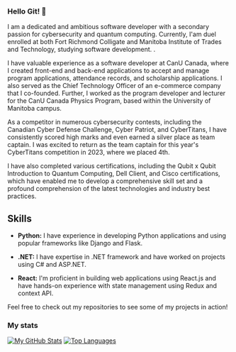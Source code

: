 ### Hello Git! 👋



I am a dedicated and ambitious software developer with a secondary passion for cybersecurity and quantum computing. Currently, I'am duel enrolled at both Fort Richmond Colligate and Manitoba Institute of Trades and Technology, studying software development.  .

I have valuable experience as a software developer at CanU Canada, where I created front-end and back-end applications to accept and manage program applications, attendance records, and scholarship applications. I also served as the Chief Technology Officer of an e-commerce company that I co-founded. Further, I worked as the program developer and lecturer for the CanU Canada Physics Program, based within the University of Manitoba campus.

As a competitor in numerous cybersecurity contests, including the Canadian Cyber Defense Challenge, Cyber Patriot, and CyberTitans, I have consistently scored high marks and even earned a silver place as team captain. I was excited to return as the team captain for this year's CyberTitans competition in 2023, where we placed 4th.

I have also completed various certifications, including the Qubit x Qubit Introduction to Quantum Computing, Dell Client, and Cisco certifications, which have enabled me to develop a comprehensive skill set and a profound comprehension of the latest technologies and industry best practices.

## Skills

- **Python:** I have experience in developing Python applications and using popular frameworks like Django and Flask.

- **.NET:** I have expertise in .NET framework and have worked on projects using C# and ASP.NET.

- **React:** I'm proficient in building web applications using React.js and have hands-on experience with state management using Redux and context API.

Feel free to check out my repositories to see some of my projects in action!


### My stats
[![My GitHub Stats](https://github-readme-stats.vercel.app/api?username=BenjaminKaganovitch&show_icons=true)](https://github.com/BenjaminKaganovitch)
[![Top Languages](https://github-readme-stats.vercel.app/api/top-langs/?username=BenjaminKaganovitch&layout=compact)](https://github.com/BenjaminKaganovitch)
<!--
**BenjaminKaganovitch/BenjaminKaganovitch** is a ✨ _special_ ✨ repository because its `README.md` (this file) appears on your GitHub profile.

Here are some ideas to get you started:

- 🔭 I’m currently working on ...
- 🌱 I’m currently learning ...
- 👯 I’m looking to collaborate on ...
- 🤔 I’m looking for help with ...
- 💬 Ask me about ...
- 📫 How to reach me: benjamink432@gmail.com
- 😄 Pronouns: ...
- ⚡ Fun fact: ...
-->
